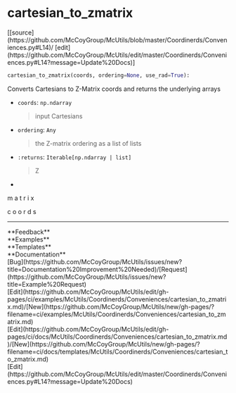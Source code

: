 # <a id="McUtils.Coordinerds.Conveniences.cartesian_to_zmatrix">cartesian_to_zmatrix</a>
<div class="docs-source-link" markdown="1">
[[source](https://github.com/McCoyGroup/McUtils/blob/master/Coordinerds/Conveniences.py#L14)/
[edit](https://github.com/McCoyGroup/McUtils/edit/master/Coordinerds/Conveniences.py#L14?message=Update%20Docs)]
</div>

```python
cartesian_to_zmatrix(coords, ordering=None, use_rad=True): 
```
Converts Cartesians to Z-Matrix coords and returns the underlying arrays
  - `coords`: `np.ndarray`
    > input Cartesians
  - `ordering`: `Any`
    > the Z-matrix ordering as a list of lists
  - `:returns`: `Iterable[np.ndarray | list]`
    > Z
-
m
a
t
r
i
x
 
c
o
o
r
d
s











---


<div markdown="1" class="text-secondary">
<div class="container">
  <div class="row">
   <div class="col" markdown="1">
**Feedback**   
</div>
   <div class="col" markdown="1">
**Examples**   
</div>
   <div class="col" markdown="1">
**Templates**   
</div>
   <div class="col" markdown="1">
**Documentation**   
</div>
   <div class="col" markdown="1">
   
</div>
   <div class="col" markdown="1">
   
</div>
   <div class="col" markdown="1">
   
</div>
</div>
  <div class="row">
   <div class="col" markdown="1">
[Bug](https://github.com/McCoyGroup/McUtils/issues/new?title=Documentation%20Improvement%20Needed)/[Request](https://github.com/McCoyGroup/McUtils/issues/new?title=Example%20Request)   
</div>
   <div class="col" markdown="1">
[Edit](https://github.com/McCoyGroup/McUtils/edit/gh-pages/ci/examples/McUtils/Coordinerds/Conveniences/cartesian_to_zmatrix.md)/[New](https://github.com/McCoyGroup/McUtils/new/gh-pages/?filename=ci/examples/McUtils/Coordinerds/Conveniences/cartesian_to_zmatrix.md)   
</div>
   <div class="col" markdown="1">
[Edit](https://github.com/McCoyGroup/McUtils/edit/gh-pages/ci/docs/McUtils/Coordinerds/Conveniences/cartesian_to_zmatrix.md)/[New](https://github.com/McCoyGroup/McUtils/new/gh-pages/?filename=ci/docs/templates/McUtils/Coordinerds/Conveniences/cartesian_to_zmatrix.md)   
</div>
   <div class="col" markdown="1">
[Edit](https://github.com/McCoyGroup/McUtils/edit/master/Coordinerds/Conveniences.py#L14?message=Update%20Docs)   
</div>
   <div class="col" markdown="1">
   
</div>
   <div class="col" markdown="1">
   
</div>
   <div class="col" markdown="1">
   
</div>
</div>
</div>
</div>